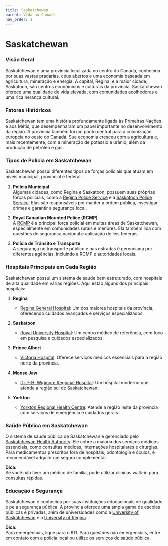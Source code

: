 ```yaml
---
title: Saskatchewan
parent: Vida no Canadá
nav_order: 1
---
```


# Saskatchewan

### Visão Geral

Saskatchewan é uma província localizada no centro do Canadá, conhecida por suas vastas pradarias, céus abertos e uma economia baseada em agricultura, mineração e energia. A capital, Regina, e a maior cidade, Saskatoon, são centros econômicos e culturais da província. Saskatchewan oferece uma qualidade de vida elevada, com comunidades acolhedoras e uma rica herança cultural.

### Fatores Históricos

Saskatchewan tem uma história profundamente ligada às Primeiras Nações e aos Métis, que desempenharam um papel importante no desenvolvimento da região. A província também foi um ponto central para a colonização europeia no oeste do Canadá. Sua economia cresceu com a agricultura e, mais recentemente, com a mineração de potássio e urânio, além da produção de petróleo e gás.

### Tipos de Polícia em Saskatchewan

Saskatchewan possui diferentes tipos de forças policiais que atuam em níveis municipal, provincial e federal:

1. **Polícia Municipal**  
    Algumas cidades, como Regina e Saskatoon, possuem suas próprias forças policiais, como a [Regina Police Service](https://reginapolice.ca) e a [Saskatoon Police Service](https://saskatoonpolice.ca). Elas são responsáveis por manter a ordem pública, investigar crimes e garantir a segurança local.

2. **Royal Canadian Mounted Police (RCMP)**  
    A [RCMP](https://www.rcmp-grc.gc.ca) é a principal força policial em muitas áreas de Saskatchewan, especialmente em comunidades rurais e menores. Ela também lida com questões de segurança nacional e aplicação de leis federais.

3. **Polícia de Trânsito e Transporte**  
    A segurança no transporte público e nas estradas é gerenciada por diferentes agências, incluindo a RCMP e autoridades locais.

### Hospitais Principais em Cada Região

Saskatchewan possui um sistema de saúde bem estruturado, com hospitais de alta qualidade em várias regiões. Aqui estão alguns dos principais hospitais:

1. **Regina**  
    - [Regina General Hospital](https://www.rqhealth.ca): Um dos maiores hospitais da província, oferecendo cuidados avançados e serviços especializados.

2. **Saskatoon**  
    - [Royal University Hospital](https://www.saskhealthauthority.ca): Um centro médico de referência, com foco em pesquisa e cuidados especializados.

3. **Prince Albert**  
    - [Victoria Hospital](https://www.saskhealthauthority.ca): Oferece serviços médicos essenciais para a região norte da província.

4. **Moose Jaw**  
    - [Dr. F.H. Wigmore Regional Hospital](https://www.saskhealthauthority.ca): Um hospital moderno que atende a região sul de Saskatchewan.

5. **Yorkton**  
    - [Yorkton Regional Health Centre](https://www.saskhealthauthority.ca): Atende a região leste da província com serviços de emergência e cuidados gerais.

### Saúde Pública em Saskatchewan

O sistema de saúde pública de Saskatchewan é gerenciado pelo [Saskatchewan Health Authority](https://www.saskhealthauthority.ca). Ele cobre a maioria dos serviços médicos essenciais, como consultas médicas, internações hospitalares e cirurgias. Para medicamentos prescritos fora de hospitais, odontologia e óculos, é recomendável adquirir um seguro complementar.

**Dica:**  
Se você não tiver um médico de família, pode utilizar clínicas walk-in para consultas rápidas.

### Educação e Segurança

Saskatchewan é conhecida por suas instituições educacionais de qualidade e pela segurança pública. A província oferece uma ampla gama de escolas públicas e privadas, além de universidades como a [University of Saskatchewan](https://www.usask.ca) e a [University of Regina](https://www.uregina.ca).

**Dica:**  
Para emergências, ligue para o 911. Para questões não emergenciais, entre em contato com a polícia local ou utilize os serviços de saúde pública.
